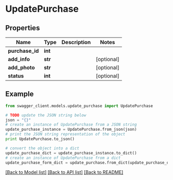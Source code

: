 # UpdatePurchase


## Properties

Name | Type | Description | Notes
------------ | ------------- | ------------- | -------------
**purchase_id** | **int** |  | 
**add_info** | **str** |  | [optional] 
**add_photo** | **str** |  | [optional] 
**status** | **int** |  | [optional] 

## Example

```python
from swagger_client.models.update_purchase import UpdatePurchase

# TODO update the JSON string below
json = "{}"
# create an instance of UpdatePurchase from a JSON string
update_purchase_instance = UpdatePurchase.from_json(json)
# print the JSON string representation of the object
print UpdatePurchase.to_json()

# convert the object into a dict
update_purchase_dict = update_purchase_instance.to_dict()
# create an instance of UpdatePurchase from a dict
update_purchase_form_dict = update_purchase.from_dict(update_purchase_dict)
```
[[Back to Model list]](../README.md#documentation-for-models) [[Back to API list]](../README.md#documentation-for-api-endpoints) [[Back to README]](../README.md)
